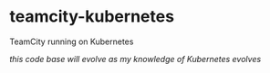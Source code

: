 # teamcity-kubernetes
TeamCity running on Kubernetes

_this code base will evolve as my knowledge of Kubernetes evolves_
